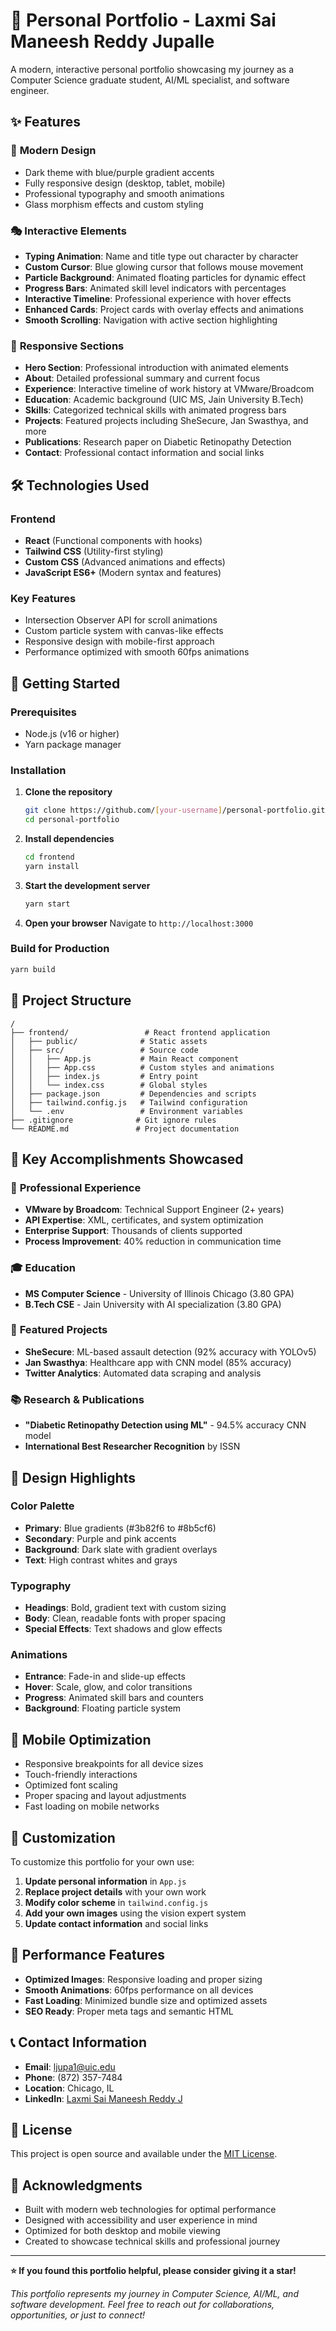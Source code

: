 # 🚀 Personal Portfolio - Laxmi Sai Maneesh Reddy Jupalle

A modern, interactive personal portfolio showcasing my journey as a Computer Science graduate student, AI/ML specialist, and software engineer.

## ✨ Features

### 🎨 **Modern Design**
- Dark theme with blue/purple gradient accents
- Fully responsive design (desktop, tablet, mobile)
- Professional typography and smooth animations
- Glass morphism effects and custom styling

### 🎭 **Interactive Elements**
- **Typing Animation**: Name and title type out character by character
- **Custom Cursor**: Blue glowing cursor that follows mouse movement
- **Particle Background**: Animated floating particles for dynamic effect
- **Progress Bars**: Animated skill level indicators with percentages
- **Interactive Timeline**: Professional experience with hover effects
- **Enhanced Cards**: Project cards with overlay effects and animations
- **Smooth Scrolling**: Navigation with active section highlighting

### 📱 **Responsive Sections**
- **Hero Section**: Professional introduction with animated elements
- **About**: Detailed professional summary and current focus
- **Experience**: Interactive timeline of work history at VMware/Broadcom
- **Education**: Academic background (UIC MS, Jain University B.Tech)
- **Skills**: Categorized technical skills with animated progress bars
- **Projects**: Featured projects including SheSecure, Jan Swasthya, and more
- **Publications**: Research paper on Diabetic Retinopathy Detection
- **Contact**: Professional contact information and social links

## 🛠️ **Technologies Used**

### Frontend
- **React** (Functional components with hooks)
- **Tailwind CSS** (Utility-first styling)
- **Custom CSS** (Advanced animations and effects)
- **JavaScript ES6+** (Modern syntax and features)

### Key Features
- Intersection Observer API for scroll animations
- Custom particle system with canvas-like effects
- Responsive design with mobile-first approach
- Performance optimized with smooth 60fps animations

## 🚀 **Getting Started**

### Prerequisites
- Node.js (v16 or higher)
- Yarn package manager

### Installation

1. **Clone the repository**
   ```bash
   git clone https://github.com/[your-username]/personal-portfolio.git
   cd personal-portfolio
   ```

2. **Install dependencies**
   ```bash
   cd frontend
   yarn install
   ```

3. **Start the development server**
   ```bash
   yarn start
   ```

4. **Open your browser**
   Navigate to `http://localhost:3000`

### Build for Production
```bash
yarn build
```

## 📁 **Project Structure**

```
/
├── frontend/                 # React frontend application
│   ├── public/              # Static assets
│   ├── src/                 # Source code
│   │   ├── App.js           # Main React component
│   │   ├── App.css          # Custom styles and animations
│   │   ├── index.js         # Entry point
│   │   └── index.css        # Global styles
│   ├── package.json         # Dependencies and scripts
│   ├── tailwind.config.js   # Tailwind configuration
│   └── .env                 # Environment variables
├── .gitignore              # Git ignore rules
└── README.md               # Project documentation
```

## 🎯 **Key Accomplishments Showcased**

### 💼 **Professional Experience**
- **VMware by Broadcom**: Technical Support Engineer (2+ years)
- **API Expertise**: XML, certificates, and system optimization
- **Enterprise Support**: Thousands of clients supported
- **Process Improvement**: 40% reduction in communication time

### 🎓 **Education**
- **MS Computer Science** - University of Illinois Chicago (3.80 GPA)
- **B.Tech CSE** - Jain University with AI specialization (3.80 GPA)

### 🚀 **Featured Projects**
- **SheSecure**: ML-based assault detection (92% accuracy with YOLOv5)
- **Jan Swasthya**: Healthcare app with CNN model (85% accuracy)
- **Twitter Analytics**: Automated data scraping and analysis

### 📚 **Research & Publications**
- **"Diabetic Retinopathy Detection using ML"** - 94.5% accuracy CNN model
- **International Best Researcher Recognition** by ISSN

## 🎨 **Design Highlights**

### Color Palette
- **Primary**: Blue gradients (#3b82f6 to #8b5cf6)
- **Secondary**: Purple and pink accents
- **Background**: Dark slate with gradient overlays
- **Text**: High contrast whites and grays

### Typography
- **Headings**: Bold, gradient text with custom sizing
- **Body**: Clean, readable fonts with proper spacing
- **Special Effects**: Text shadows and glow effects

### Animations
- **Entrance**: Fade-in and slide-up effects
- **Hover**: Scale, glow, and color transitions
- **Progress**: Animated skill bars and counters
- **Background**: Floating particle system

## 📱 **Mobile Optimization**

- Responsive breakpoints for all device sizes
- Touch-friendly interactions
- Optimized font scaling
- Proper spacing and layout adjustments
- Fast loading on mobile networks

## 🔧 **Customization**

To customize this portfolio for your own use:

1. **Update personal information** in `App.js`
2. **Replace project details** with your own work
3. **Modify color scheme** in `tailwind.config.js`
4. **Add your own images** using the vision expert system
5. **Update contact information** and social links

## 🌟 **Performance Features**

- **Optimized Images**: Responsive loading and proper sizing
- **Smooth Animations**: 60fps performance on all devices
- **Fast Loading**: Minimized bundle size and optimized assets
- **SEO Ready**: Proper meta tags and semantic HTML

## 📞 **Contact Information**

- **Email**: ljupa1@uic.edu
- **Phone**: (872) 357-7484
- **Location**: Chicago, IL
- **LinkedIn**: [Laxmi Sai Maneesh Reddy J](https://www.linkedin.com/in/laxmi-sai-maneesh-reddy-j-a52935106/)

## 📜 **License**

This project is open source and available under the [MIT License](LICENSE).

## 🙏 **Acknowledgments**

- Built with modern web technologies for optimal performance
- Designed with accessibility and user experience in mind
- Optimized for both desktop and mobile viewing
- Created to showcase technical skills and professional journey

---

**⭐ If you found this portfolio helpful, please consider giving it a star!**

*This portfolio represents my journey in Computer Science, AI/ML, and software development. Feel free to reach out for collaborations, opportunities, or just to connect!*
